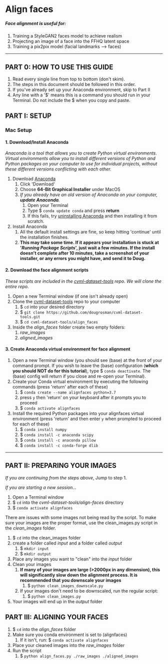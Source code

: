# Align faces
##### Face alignment is useful for:
1. Training a StyleGAN2 faces model to achieve realism
2. Projecting an image of a face into the FFHQ latent space
3. Training a pix2pix model (facial landmarks --> faces)

<hr>

## **PART 0: HOW TO USE THIS GUIDE**
1. Read every single line from top to bottom (don't skim).
2. The steps in this document should be followed in this order.
3. If you've already set up your Anaconda environment, skip to Part II
4. Any line with a '$' means this is a command you should run in your Terminal. Do not include the $ when you copy and paste.

## **PART I: SETUP**

### **Mac Setup**
#### 1. Download/Install Anaconda
*Anaconda is a tool that allows you to create Python virtual environments. Virtual environments allow you to install different versions of Python and Python packages on your computer to use for individual projects, without these different versions conflicting with each other.*
1. Download [Anaconda](https://www.anaconda.com/products/individual)
   1. Click 'Download'
   2. Choose **64-Bit Graphical Installer** under MacOS
   3. *If you already have an old version of Anaconda on your computer, **update Anaconda**.*
      1. Open your Terminal
      2. Type $ `conda update conda` and press **return**
      3. If this fails, try [uninstalling Anaconda](https://docs.anaconda.com/anaconda/install/uninstall/) and then installing it from scratch.
2. Install Anaconda
   1. All the default install settings are fine, so keep hitting 'continue' until the installation finishes.
   2. **This may take some time. If it appears your installation is stuck at '_Running Package Scripts_', just wait a few minutes. If the install doesn't complete after 10 minutes, take a screenshot of your installer, or any errors you might have, and send it to Doug.**

#### 2. Download the face alignment scripts
*These scripts are included in the [cvml-dataset-tools](https://github.com/dougrosman/cvml-dataset-tools) repo. We will clone the entire repo.*

1. Open a new Terminal window (if one isn't already open)
2. Clone the [cvml-dataset-tools](https://github.com/dougrosman/cvml-dataset-tools) repo to your computer
   1. $ `cd` into your desired directory
   2. $ `git clone https://github.com/dougrosman/cvml-dataset-tools.git`
   3. $ `cd cvml-dataset-tools/align_faces`
3. Inside the *align_faces* folder create two empty folders:
   1. *raw_images*
   2. *aligned_images*


#### 3. Create Anaconda virtual environment for face alignment
1. Open a new Terminal window (you should see (base) at the front of your command prompt. If you wish to leave the (base) configuration (**which you should NOT do for this tutorial**), type $ `conda deactivate`. The (base) config will return if you close and re-open your Terminal).
2. Create your Conda virtual environment by executing the following commands (press 'return' after each of these)
   1. $ `conda create --name alignfaces python=3.7`
   2. press `y` then 'return' on your keyboard after it prompts you to proceed
   3. $ `conda activate alignfaces`
3. Install the required Python packages into your alignfaces virtual environment (press 'return' and then enter `y` when prompted to proceed for each of these)
   1. $ `conda install numpy`
   2. $ `conda install -c anaconda scipy`
   3. $ `conda install -c anaconda pillow`
   4. $ `conda install -c conda-forge dlib`


<hr>

## **PART II: PREPARING YOUR IMAGES**

*If you are continuing from the steps above*, Jump to step 1.

*If you are starting a new session...*
  1. Open a Terminal window
  2. $ `cd` into the *cvml-dataset-tools/align-faces* directory
  3. $ `conda activate alignfaces`

There are issues with some images not being read by the script. To make sure your images are the proper format, use the clean_images.py script in the *clean_images* folder.

1. $ `cd` into the clean_images folder
2. create a folder called *input* and a folder called *output*
   1. $ `mkdir input`
   2. $ `mkdir output`
3. Place any images you want to "clean" into the *input* folder
4. Clean your images
   1. **If many of your images are large (>2000px in any dimension), this will significantly slow down the alignment process. It is recommended that you downscale your images**
      1. $ `python clean_images_downscale.py`
   2. If your images don't need to be downscaled, run the regular script:
      1. $ `python clean_images.py`
5. Your images will end up in the *output* folder

## **PART III: ALIGNING YOUR FACES**

1. $ `cd` into the *align_faces* folder
2. Make sure you conda environment is set to (alignfaces)
   1. If it isn't, run: $ `conda activate alignfaces`
3. Place your cleaned images into the *raw_images* folder
4. Run the script
   1. $ `python align_faces.py ./raw_images ./aligned_images`